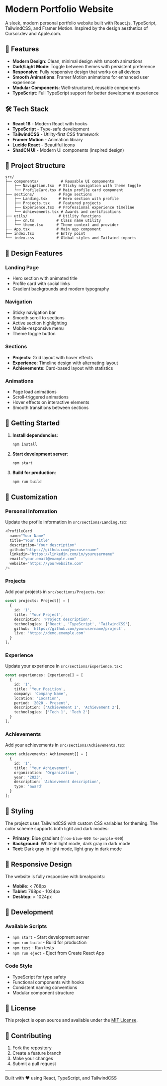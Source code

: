 # Modern Portfolio Website

A sleek, modern personal portfolio website built with React.js, TypeScript, TailwindCSS, and Framer Motion. Inspired by the design aesthetics of Cursor.dev and Apple.com.

## 🚀 Features

- **Modern Design**: Clean, minimal design with smooth animations
- **Dark/Light Mode**: Toggle between themes with persistent preference
- **Responsive**: Fully responsive design that works on all devices
- **Smooth Animations**: Framer Motion animations for enhanced user experience
- **Modular Components**: Well-structured, reusable components
- **TypeScript**: Full TypeScript support for better development experience

## 🛠️ Tech Stack

- **React 18** - Modern React with hooks
- **TypeScript** - Type-safe development
- **TailwindCSS** - Utility-first CSS framework
- **Framer Motion** - Animation library
- **Lucide React** - Beautiful icons
- **ShadCN UI** - Modern UI components (inspired design)

## 📁 Project Structure

```
src/
├── components/          # Reusable UI components
│   ├── Navigation.tsx  # Sticky navigation with theme toggle
│   └── ProfileCard.tsx # Main profile card component
├── sections/           # Page sections
│   ├── Landing.tsx     # Hero section with profile
│   ├── Projects.tsx    # Featured projects
│   ├── Experience.tsx  # Professional experience timeline
│   └── Achievements.tsx # Awards and certifications
├── utils/              # Utility functions
│   ├── cn.ts          # Class name utility
│   └── theme.tsx      # Theme context and provider
├── App.tsx            # Main app component
├── index.tsx          # Entry point
└── index.css          # Global styles and Tailwind imports
```

## 🎨 Design Features

### Landing Page
- Hero section with animated title
- Profile card with social links
- Gradient backgrounds and modern typography

### Navigation
- Sticky navigation bar
- Smooth scroll to sections
- Active section highlighting
- Mobile-responsive menu
- Theme toggle button

### Sections
- **Projects**: Grid layout with hover effects
- **Experience**: Timeline design with alternating layout
- **Achievements**: Card-based layout with statistics

### Animations
- Page load animations
- Scroll-triggered animations
- Hover effects on interactive elements
- Smooth transitions between sections

## 🚀 Getting Started

1. **Install dependencies**:
   ```bash
   npm install
   ```

2. **Start development server**:
   ```bash
   npm start
   ```

3. **Build for production**:
   ```bash
   npm run build
   ```

## 🎯 Customization

### Personal Information
Update the profile information in `src/sections/Landing.tsx`:
```typescript
<ProfileCard
  name="Your Name"
  title="Your Title"
  description="Your description"
  github="https://github.com/yourusername"
  linkedin="https://linkedin.com/in/yourusername"
  email="your.email@example.com"
  website="https://yourwebsite.com"
/>
```

### Projects
Add your projects in `src/sections/Projects.tsx`:
```typescript
const projects: Project[] = [
  {
    id: '1',
    title: 'Your Project',
    description: 'Project description',
    technologies: ['React', 'TypeScript', 'TailwindCSS'],
    github: 'https://github.com/yourusername/project',
    live: 'https://demo.example.com'
  }
];
```

### Experience
Update your experience in `src/sections/Experience.tsx`:
```typescript
const experiences: Experience[] = [
  {
    id: '1',
    title: 'Your Position',
    company: 'Company Name',
    location: 'Location',
    period: '2020 - Present',
    description: ['Achievement 1', 'Achievement 2'],
    technologies: ['Tech 1', 'Tech 2']
  }
];
```

### Achievements
Add your achievements in `src/sections/Achievements.tsx`:
```typescript
const achievements: Achievement[] = [
  {
    id: '1',
    title: 'Your Achievement',
    organization: 'Organization',
    year: '2023',
    description: 'Achievement description',
    type: 'award'
  }
];
```

## 🎨 Styling

The project uses TailwindCSS with custom CSS variables for theming. The color scheme supports both light and dark modes:

- **Primary**: Blue gradient (`from-blue-600 to-purple-600`)
- **Background**: White in light mode, dark gray in dark mode
- **Text**: Dark gray in light mode, light gray in dark mode

## 📱 Responsive Design

The website is fully responsive with breakpoints:
- **Mobile**: < 768px
- **Tablet**: 768px - 1024px
- **Desktop**: > 1024px

## 🔧 Development

### Available Scripts
- `npm start` - Start development server
- `npm run build` - Build for production
- `npm test` - Run tests
- `npm run eject` - Eject from Create React App

### Code Style
- TypeScript for type safety
- Functional components with hooks
- Consistent naming conventions
- Modular component structure

## 📄 License

This project is open source and available under the [MIT License](LICENSE).

## 🤝 Contributing

1. Fork the repository
2. Create a feature branch
3. Make your changes
4. Submit a pull request

---

Built with ❤️ using React, TypeScript, and TailwindCSS 